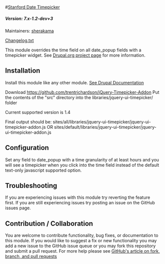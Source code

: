 #[Stanford Date Timepicker](https://github.com/SU-SWS/stanford_date_timepicker)
##### Version: 7.x-1.2-dev+3

Maintainers: [sherakama](https://github.com/sherakama)

[Changelog.txt](CHANGELOG.txt)

This module overrides the time field on all date_popup fields with a timepicker widget. See [Drupal.org project page](https://www.drupal.org/project/stanford_date_timepicker) for more information.


Installation
---

Install this module like any other module. [See Drupal Documentation](https://drupal.org/documentation/install/modules-themes/modules-7)

Download
https://github.com/trentrichardson/jQuery-Timepicker-Addon
Put the contents of the "src" directory into the libraries/jquery-ui-timepicker/ folder

Current supported version is 1.4

Final output should be:
sites/all/libraries/jquery-ui-timepicker/jquery-ui-timepicker-addon.js
OR
sites/default/libraries/jquery-ui-timepicker/jquery-ui-timepicker-addon.js


Configuration
---

Set any field to date_popup with a time granularity of at least hours and you will see a timepicker when you click into the time field instead of the default text-only javascript supported option.

Troubleshooting
---

If you are experiencing issues with this module try reverting the feature first. If you are still experiencing issues try posting an issue on the GitHub issues page.

Contribution / Collaboration
---

You are welcome to contribute functionality, bug fixes, or documentation to this module. If you would like to suggest a fix or new functionality you may add a new issue to the GitHub issue queue or you may fork this repository and submit a pull request. For more help please see [GitHub's article on fork, branch, and pull requests](https://help.github.com/articles/using-pull-requests)
